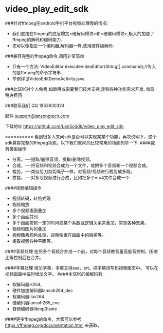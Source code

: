# video_play_edit_sdk

###针对ffmpeg在android手机平台视频处理慢的情况:	
* 我们直接在ffmpeg的底层增加<硬解码模块>和<硬编码模块>,极大的加速了ffmpeg的解码和编码能力.
* 您可以像指定一个编码器,解码器一样,使用硬件编解码:

###兼容完整的ffmpeg命令,调用非常简单

*  只有一个方法: VideoEditor executeVideoEditor(String[] command);//传入的是ffmpeg的命令字符串.
*  举例详见VideoEditDemoActivity.java


###此SDK对个人免费,如商用或需要我们技术支持,定制各种功能需求开发, 收取稍许费用

###联系我们
QQ  1852600324

邮件  support@lansongtech.com

下载地址 https://github.com/LanSoSdk/video_play_edit_sdk

==========
看到很多人来问sdk是否可以实现某某个功能，再次说明下，这个sdk兼容完整的ffmpeg功能。以下我们就问的比较常用的功能列举一下:
####裁剪类型操作
*  分离，---提取/删除音频，提取/删除视频。
*  合成，---把音频和视频合成为一个文件，或把多个音频和一个视频合成。
*  裁剪，---类似剪刀剪切绳子一样，对音频/视频进行裁剪成多段。
*  拼接，---对多段视频进行合成，比如把多个mp4文件合成一个  

####视频编辑操作
*  视频转码，转格式等
*  视频缩放
*  多个视频画面叠加
*  多个画面并列
*  多个画面按照一定的时间或某个系数或逻辑关系来叠加，实现各种效果。
*  视频和图片的叠加
*  视频像素颜色处理，视频像素在画面中的搬移等。
*  提取视频各种平面等。

####音频处理
在把多个音频合并成一个前，对每个音频做音量高低音控制，压缩比等控制后在合并。

####字幕处理
  增加字幕，字幕支持ass，srt，把字幕烧写到视频画面中。
  可以在视频画面中临时增加文字。
####本SDK的编解码有:
- 软解码器H264,
- 硬件加速解码器lansoh264_dec
- 软编码器libx264
- 硬编码器lansoh265_enc
- 音频编码器libmp3lame

####更多ffmpeg的命令，大家可以参考 https://ffmpeg.org/documentation.html 来获取。
  	 
